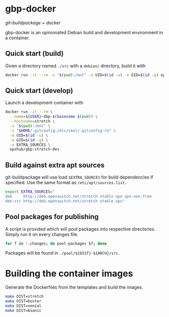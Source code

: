 # gbp-docker

*git-buildpackage + docker*

gbp-docker is an opinionated Debian build and development environment in a container.

## Quick start (build)

Given a directory named `./src` with a `debian/` directory, build it with

```bash
docker run -it --rm -v "$(pwd):/mnt" -e UID=$(id -u) -e GID=$(id -g) opxhub/gbp:stretch bash -c 'cd src/; gbp buildpackage'
```

## Quick start (develop)

Launch a development container with

```bash
docker run -it --rm \
  --name=${USER}-dbp-$(basename $(pwd)) \
  --hostname=stretch \
  -v "$(pwd):/mnt" \
  -v "$HOME/.gitconfig:/etc/skel/.gitconfig:ro" \
  -e UID=$(id -u) \
  -e GID=$(id -g) \
  -e EXTRA_SOURCES \
  opxhub/gbp:stretch-dev
```

## Build against extra apt sources

git-buildpackage will use load `$EXTRA_SOURCES` for build dependencies if specified. Use the same format as `/etc/apt/sources.list`.

```bash
export EXTRA_SOURCES="
deb     http://deb.openswitch.net/stretch stable opx opx-non-free
deb-src http://deb.openswitch.net/stretch stable opx"
```

## Pool packages for publishing

A script is provided which will pool packages into respective directories. Simply run it on every changes file.

```bash
for f in *.changes; do pool-packages $f; done
```

Packages will be found in `./pool/${DIST}-${ARCH}/src`.

# Building the container images

Generate the Dockerfiles from the templates and build the images.

```bash
make DIST=stretch
make DIST=buster
make DIST=xenial
make DIST=bionic
```
